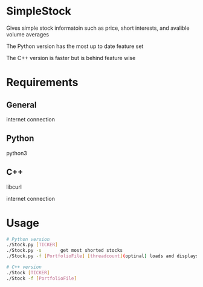 # SimpleStock
Gives simple stock informatoin 
such as price, short interests, and avalible volume averages

The Python version has the most up to date feature set


The C++ version is faster but is behind feature wise 

# Requirements
## General
internet connection


## Python
python3

## C++
libcurl

internet connection

# Usage
```bash
# Python version
./Stock.py [TICKER]
./Stock.py -s       get most shorted stocks
./Stock.py -f [PortfolioFile] [threadcount](optinal) loads and displays portfolio

# C++ version
./Stock [TICKER]
./Stock -f [PortfolioFile]
```
